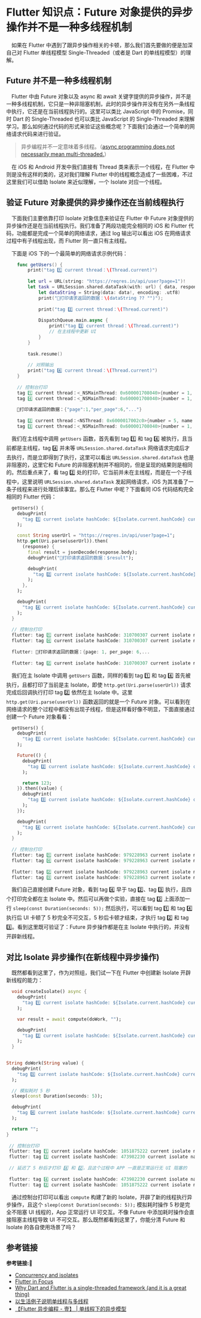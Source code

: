 # Flutter 知识点：Future 对象提供的异步操作并不是一种多线程机制

&emsp;如果在 Flutter 中遇到了跟异步操作相关的卡顿，那么我们首先要做的便是加深自己对 Flutter 单线程模型 Single-Threaded（或者是 Dart 的单线程模型）的理解。

## Future 并不是一种多线程机制

&emsp;Flutter 中由 Future 对象以及 async 和 await 关键字提供的异步操作，并不是一种多线程机制，它只是一种非阻塞机制，此时的异步操作并没有在另外一条线程中执行，它还是在当前线程执行的。这里可以类比 JavaScript 中的 Promise，同时 Dart 的 Single-Threaded 也可以类比 JavaScript 的 Single-Threaded 来理解学习。那么如何通过代码的形式来验证这些概念呢？下面我们会通过一个简单的网络请求代码来进行验证。

> 异步编程并不一定意味着多线程。（[async programming does not necessarily mean multi-threaded.](https://stackoverflow.com/questions/8982489/how-does-asynchronous-programming-work-in-a-single-threaded-programming-model)）

&emsp;在 iOS 和 Android 开发中我们直接有 Thread 类来表示一个线程，在 Flutter 中则是没有这样的类的，这对我们理解 Flutter 中的线程概念造成了一些困难，不过这里我们可以借助 Isolate 来近似理解，一个 Isolate 对应一个线程。

## 验证 Future 对象提供的异步操作还在当前线程执行

&emsp;下面我们主要依靠打印 Isolate 对象信息来验证在 Flutter 中 Future 对象提供的异步操作还是在当前线程执行。我们准备了两段功能完全相同的 iOS 和 Flutter 代码，功能都是完成一个简单的网络请求，通过 log 输出可以看出 iOS 在网络请求过程中有子线程出现，而 Flutter 则一直只有主线程。

&emsp;下面是 iOS 下的一个最简单的网络请求示例代码：

```swift
    func getUsers() {
        print("tag 1️⃣ current thread：\(Thread.current)")
        
        let url = URL(string: "https://reqres.in/api/user?page=1")!
        let task = URLSession.shared.dataTask(with: url) { data, response, error in
            let dataString = String(data: data!, encoding: .utf8)
            print("🌹打印请求返回的数据：\(dataString ?? "")");
            
            print("tag 2️⃣ current thread：\(Thread.current)")
            
            DispatchQueue.main.async {
                print("tag 3️⃣ current thread：\(Thread.current)")
                // 在主线程中更新 UI
            }
        }
        
        task.resume()
        
        // 对照输出
        print("tag 4️⃣ current thread：\(Thread.current)")
    }
    
    // 控制台打印
    tag 1️⃣ current thread：<_NSMainThread: 0x600001708040>{number = 1, name = main}
    tag 4️⃣ current thread：<_NSMainThread: 0x600001708040>{number = 1, name = main}
    
    🌹打印请求返回的数据：{"page":1,"per_page":6,"..."}
    
    tag 2️⃣ current thread：<NSThread: 0x6000017002c0>{number = 5, name = (null)}
    tag 3️⃣ current thread：<_NSMainThread: 0x600001708040>{number = 1, name = main}
```

&emsp;我们在主线程中调用 `getUsers` 函数，首先看到 tag 1️⃣ 和 tag 4️⃣ 被执行，且当前都是主线程，tag 4️⃣ 并未等 `URLSession.shared.dataTask` 网络请求完成后才去执行，而是立即得到了执行，这里可以看出 `URLSession.shared.dataTask` 也是非阻塞的，这里它和 Future 的非阻塞机制并不相同的，但是呈现的结果则是相同的。然后重点来了，看 tag 2️⃣ 处的打印，它当前并未在主线程，而是在一个子线程中，这里说明 `URLSession.shared.dataTask` 发起网络请求，iOS 为其准备了一条子线程来进行处理后续事宜。那么在 Flutter 中呢？下面看同 iOS 代码结构完全相同的 Flutter 代码：

```dart
  getUsers() {
    debugPrint(
      "tag 1️⃣ current isolate hashCode: ${Isolate.current.hashCode} current isolate name: ${Isolate.current.debugName}",
    );

    const String userUrl = "https://reqres.in/api/user?page=1";
    http.get(Uri.parse(userUrl)).then(
      (response) {
        final result = jsonDecode(response.body);
        debugPrint("🌹打印请求返回的数据：$result");

        debugPrint(
          "tag 2️⃣ current isolate hashCode: ${Isolate.current.hashCode} current isolate name: ${Isolate.current.debugName}",
        );
      },
    );

    debugPrint(
      "tag 4️⃣ current isolate hashCode: ${Isolate.current.hashCode} current isolate name: ${Isolate.current.debugName}",
    );
  }
  
  // 控制台打印
  flutter: tag 1️⃣ current isolate hashCode: 310700307 current isolate name: main
  flutter: tag 4️⃣ current isolate hashCode: 310700307 current isolate name: main
  
  flutter: 🌹打印请求返回的数据：{page: 1, per_page: 6,...
  
  flutter: tag 2️⃣ current isolate hashCode: 310700307 current isolate name: main
```

&emsp;我们在主 Isolate 中调用 `getUsers` 函数，同样的看到 tag 1️⃣ 和 tag 4️⃣ 首先被执行，且都打印了当前是主 Isolate，即使 `http.get(Uri.parse(userUrl))` 请求完成后回调执行打印 tag 2️⃣ 依然在主 Isolate 中。这里 `http.get(Uri.parse(userUrl))` 函数返回的就是一个 Future 对象。可以看到在网络请求的整个过程中都没有出现子线程，但是这样看好像不明显，下面直接通过创建一个 Future 对象看看：

```dart
  getUsers() {
    debugPrint(
      "tag 1️⃣ current isolate hashCode: ${Isolate.current.hashCode} current isolate name: ${Isolate.current.debugName}",
    );

    Future(() {
      debugPrint(
        "tag 2️⃣ current isolate hashCode: ${Isolate.current.hashCode} current isolate name: ${Isolate.current.debugName}",
      );

      return 123;
    }).then((value) {
      debugPrint(
        "tag 3️⃣ current isolate hashCode: ${Isolate.current.hashCode} current isolate name: ${Isolate.current.debugName}",
      );
    });

    debugPrint(
      "tag 4️⃣ current isolate hashCode: ${Isolate.current.hashCode} current isolate name: ${Isolate.current.debugName}",
    );
  }
  
  // 控制台打印
  flutter: tag 1️⃣ current isolate hashCode: 979228963 current isolate name: main
  flutter: tag 4️⃣ current isolate hashCode: 979228963 current isolate name: main
  
  flutter: tag 2️⃣ current isolate hashCode: 979228963 current isolate name: main
  flutter: tag 3️⃣ current isolate hashCode: 979228963 current isolate name: main
``` 

&emsp;我们自己直接创建 Future 对象，看到 tag 4️⃣ 早于 tag 2️⃣、tag 3️⃣ 执行，且四个打印完全都在主 Isolate 中。然后可以再做个实验，直接在 tag 2️⃣ 上面添加一行 `sleep(const Duration(seconds: 5));` 然后执行，可以看到 tag 1️⃣ 和 tag 4️⃣ 执行后 UI 卡顿了 5 秒完全不可交互，5 秒后卡顿才结束，才执行 tag 2️⃣ 和 tag 3️⃣。看到这里既可验证了：Future 异步操作都是在主 Isolate 中执行的，并没有开辟新线程。  

## 对比 Isolate 异步操作(在新线程中异步操作)

&emsp;既然都看到这里了，作为对照组，我们试一下在 Flutter 中创建新 Isolate 开辟新线程的能力：

```dart
  void createIsolate() async {
    debugPrint(
      "tag 1️⃣ current isolate hashCode: ${Isolate.current.hashCode} current isolate name: ${Isolate.current.debugName}",
    );

    var result = await compute(doWork, "");

    debugPrint(
      "tag 2️⃣ current isolate hashCode: ${Isolate.current.hashCode} current isolate name: ${Isolate.current.debugName}",
    );
  }

  
String doWork(String value) {
  debugPrint(
    "tag 3️⃣ current isolate hashCode: ${Isolate.current.hashCode} current isolate name: ${Isolate.current.debugName}",
  );

  // 模拟耗时 5 秒
  sleep(const Duration(seconds: 5));

  debugPrint(
    "tag 4️⃣ current isolate hashCode: ${Isolate.current.hashCode} current isolate name: ${Isolate.current.debugName}",
  );

  return "";
}
 
 // 控制台打印
 flutter: tag 1️⃣ current isolate hashCode: 1051875222 current isolate name: main
 flutter: tag 3️⃣ current isolate hashCode: 473982230 current isolate name: Closure: (String) => String from Function 'doWork': static.
 
 // 延迟了 5 秒后才打印 4️⃣ 和 2️⃣，且这个过程中 APP 一直是正常运行无 UI 阻塞的
 
 flutter: tag 4️⃣ current isolate hashCode: 473982230 current isolate name: Closure: (String) => String from Function 'doWork': static.
 flutter: tag 2️⃣ current isolate hashCode: 1051875222 current isolate name: main 
``` 

&emsp;通过控制台打印可以看出 `compute` 构建了新的 Isolate，开辟了新的线程执行异步操作，且这个 `sleep(const Duration(seconds: 5));` 模拟耗时操作 5 秒是完全不阻塞 UI 线程的，App 正常运行 UI 可交互。不像 Future 中添加耗时操作会直接阻塞主线程导致 UI 不可交互。那么既然都看到这里了，你能分清 Future 和 Isolate 的各自使用场景了吗？

## 参考链接
**参考链接:🔗**
+ [Concurrency and isolates](https://docs.flutter.dev/perf/isolates)
+ [Flutter in Focus](https://www.youtube.com/watch?v=vl_AaCgudcY&list=RDCMUCwXdFgeE9KYzlDdR7TG9cMw&index=19)
+ [Why Dart and Flutter is a single-threaded framework (and it is a great thing)](https://swansoftwaresolutions.com/why-dart-and-flutter-is-a-single-threaded-framework-and-it-is-a-great-thing/)
+ [以生活例子说明单线程与多线程](https://cloud.tencent.com/developer/article/1340815?areaId=106001)
+ [【Flutter 异步编程 - 壹】 | 单线程下的异步模型](https://juejin.cn/post/7144878072641585166)

